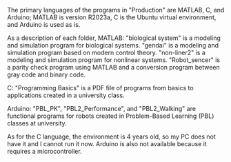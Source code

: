 The primary languages of the programs in "Production" are MATLAB, C, and Arduino; MATLAB is version R2023a, C is the Ubuntu virtual environment, and Arduino is used as is.

As a description of each folder,
MATLAB:
"biological system" is a modeling and simulation program for biological systems.
"gendai" is a modeling and simulation program based on modern control theory.
"non-liner2" is a modeling and simulation program for nonlinear systems.
"Robot_sencer" is a parity check program using MATLAB and a conversion program between gray code and binary code.

C:
"Programming Basics" is a PDF file of programs from basics to applications created in a university class.

Arduino:
"PBL_PK", "PBL2_Performance", and "PBL2_Walking" are functional programs for robots created in Problem-Based Learning (PBL) classes at university.

As for the C language, the environment is 4 years old, so my PC does not have it and I cannot run it now. Arduino is also not available because it requires a microcontroller.
